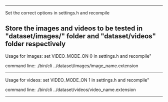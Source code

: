 ------------------------------------------------------------------------------

Set the correct options in settings.h and recompile

Store the images and videos to be tested in "dataset/images/" folder and
"dataset/videos" folder respectively
------------------------------------------------------------------------------

Usage for images: set VIDEO_MODE_ON 0 in settings.h and recompile"

command line:
./bin/cli ../dataset/images/image_name.extension

------------------------------------------------------------------------------

Usage for videos: set VIDEO_MODE_ON 1 in settings.h and recompile"

command line:
./bin/cli ../dataset/videos/video_name.extension

------------------------------------------------------------------------------


